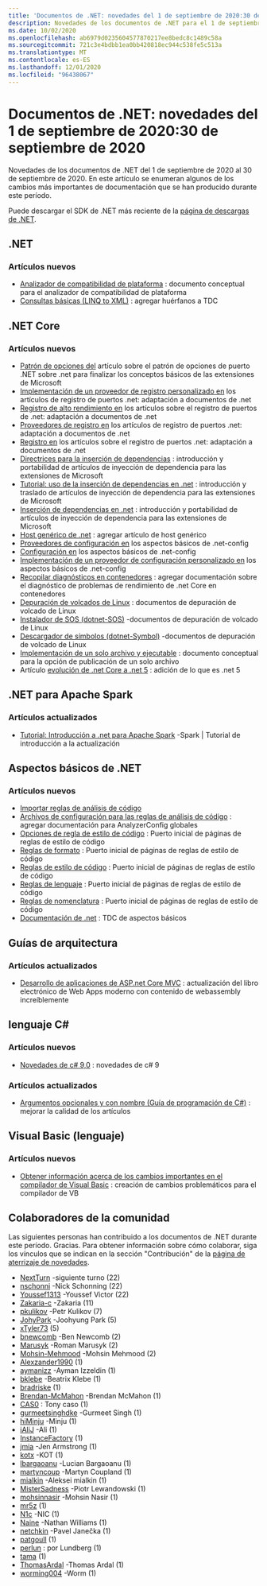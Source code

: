 ```yaml
---
title: 'Documentos de .NET: novedades del 1 de septiembre de 2020:30 de septiembre de 2020'
description: Novedades de los documentos de .NET para el 1 de septiembre de 2020:30 de septiembre de 2020.
ms.date: 10/02/2020
ms.openlocfilehash: ab6979d0235604577870217ee8bedc8c1489c58a
ms.sourcegitcommit: 721c3e4bdbb1ea0bb420818ec944c538fe5c513a
ms.translationtype: MT
ms.contentlocale: es-ES
ms.lasthandoff: 12/01/2020
ms.locfileid: "96438067"
---
```

# <a name="net-docs-whats-new-for-september-1-2020---september-30-2020"></a>Documentos de .NET: novedades del 1 de septiembre de 2020:30 de septiembre de 2020

Novedades de los documentos de .NET del 1 de septiembre de 2020 al 30 de septiembre de 2020. En este artículo se enumeran algunos de los cambios más importantes de documentación que se han producido durante este período.

Puede descargar el SDK de .NET más reciente de la [página de descargas de .NET](https://dotnet.microsoft.com/download).

## <a name="net"></a>.NET

### <a name="new-articles"></a>Artículos nuevos

- [Analizador de compatibilidad de plataforma](../standard/analyzers/platform-compat-analyzer.md) : documento conceptual para el analizador de compatibilidad de plataforma
- [Consultas básicas (LINQ to XML)](../standard/linq/basic-queries-linq-to-xml.md) : agregar huérfanos a TDC

## <a name="net-core"></a>.NET Core

### <a name="new-articles"></a>Artículos nuevos

- [Patrón de opciones del](../core/extensions/options.md) artículo sobre el patrón de opciones de puerto .NET sobre .net para finalizar los conceptos básicos de las extensiones de Microsoft
- [Implementación de un proveedor de registro personalizado en](../core/extensions/custom-logging-provider.md) los artículos de registro de puertos .net: adaptación a documentos de .net
- [Registro de alto rendimiento en](../core/extensions/high-performance-logging.md) los artículos sobre el registro de puertos de .net: adaptación a documentos de .net
- [Proveedores de registro en](../core/extensions/logging-providers.md) los artículos de registro de puertos .net: adaptación a documentos de .net
- [Registro en](../core/extensions/logging.md) los artículos sobre el registro de puertos .net: adaptación a documentos de .net
- [Directrices para la inserción de dependencias](../core/extensions/dependency-injection-guidelines.md) : introducción y portabilidad de artículos de inyección de dependencia para las extensiones de Microsoft
- [Tutorial: uso de la inserción de dependencias en .net](../core/extensions/dependency-injection-usage.md) : introducción y traslado de artículos de inyección de dependencia para las extensiones de Microsoft
- [Inserción de dependencias en .net](../core/extensions/dependency-injection.md) : introducción y portabilidad de artículos de inyección de dependencia para las extensiones de Microsoft
- [Host genérico de .net](../core/extensions/generic-host.md) : agregar artículo de host genérico
- [Proveedores de configuración en](../core/extensions/configuration-providers.md) los aspectos básicos de .net-config
- [Configuración en](../core/extensions/configuration.md) los aspectos básicos de .net-config
- [Implementación de un proveedor de configuración personalizado en](../core/extensions/custom-configuration-provider.md) los aspectos básicos de .net-config
- [Recopilar diagnósticos en contenedores](../core/diagnostics/diagnostics-in-containers.md) : agregar documentación sobre el diagnóstico de problemas de rendimiento de .net Core en contenedores
- [Depuración de volcados de Linux](../core/diagnostics/debug-linux-dumps.md) : documentos de depuración de volcado de Linux
- [Instalador de SOS (dotnet-SOS)](../core/diagnostics/dotnet-sos.md) -documentos de depuración de volcado de Linux
- [Descargador de símbolos (dotnet-Symbol)](../core/diagnostics/dotnet-symbol.md) -documentos de depuración de volcado de Linux
- [Implementación de un solo archivo y ejecutable](../core/deploying/single-file.md) : documento conceptual para la opción de publicación de un solo archivo
- Artículo [evolución de .net Core a .net 5](../core/dotnet-five.md) : adición de lo que es .net 5

## <a name="net-for-apache-spark"></a>.NET para Apache Spark

### <a name="updated-articles"></a>Artículos actualizados

- [Tutorial: Introducción a .net para Apache Spark](../spark/tutorials/get-started.md) -Spark | Tutorial de introducción a la actualización

## <a name="net-fundamentals"></a>Aspectos básicos de .NET

### <a name="new-articles"></a>Artículos nuevos

- [Importar reglas de análisis de código](../fundamentals/code-analysis/quality-rules/index.md)
- [Archivos de configuración para las reglas de análisis de código](../fundamentals/code-analysis/configuration-files.md) : agregar documentación para AnalyzerConfig globales
- [Opciones de regla de estilo de código](../fundamentals/code-analysis/code-style-rule-options.md) : Puerto inicial de páginas de reglas de estilo de código
- [Reglas de formato](../fundamentals/code-analysis/style-rules/formatting-rules.md) : Puerto inicial de páginas de reglas de estilo de código
- [Reglas de estilo de código](../fundamentals/code-analysis/style-rules/index.md) : Puerto inicial de páginas de reglas de estilo de código
- [Reglas de lenguaje](../fundamentals/code-analysis/style-rules/language-rules.md) : Puerto inicial de páginas de reglas de estilo de código
- [Reglas de nomenclatura](../fundamentals/code-analysis/style-rules/naming-rules.md) : Puerto inicial de páginas de reglas de estilo de código
- [Documentación de .net](../fundamentals/index.yml) : TDC de aspectos básicos

## <a name="architecture-guides"></a>Guías de arquitectura

### <a name="updated-articles"></a>Artículos actualizados

- [Desarrollo de aplicaciones de ASP.net Core MVC](../architecture/modern-web-apps-azure/develop-asp-net-core-mvc-apps.md) : actualización del libro electrónico de Web Apps moderno con contenido de webassembly increíblemente

## <a name="c-language"></a>lenguaje C#

### <a name="new-articles"></a>Artículos nuevos

- [Novedades de c# 9,0](../csharp/whats-new/csharp-9.md) : novedades de c# 9

### <a name="updated-articles"></a>Artículos actualizados

- [Argumentos opcionales y con nombre (Guía de programación de C#)](../csharp/programming-guide/classes-and-structs/named-and-optional-arguments.md) : mejorar la calidad de los artículos

## <a name="visual-basic-language"></a>Visual Basic (lenguaje)

### <a name="new-articles"></a>Artículos nuevos

- [Obtener información acerca de los cambios importantes en el compilador de Visual Basic](../visual-basic/whats-new/breaking-changes.md) : creación de cambios problemáticos para el compilador de VB

## <a name="community-contributors"></a>Colaboradores de la comunidad

Las siguientes personas han contribuido a los documentos de .NET durante este período. Gracias. Para obtener información sobre cómo colaborar, siga los vínculos que se indican en la sección "Contribución" de la [página de aterrizaje de novedades](index.yml).

- [NextTurn](https://github.com/NextTurn) -siguiente turno (22)
- [nschonni](https://github.com/nschonni) -Nick Schonning (22)
- [Youssef1313](https://github.com/Youssef1313) -Youssef Victor (22)
- [Zakaria-c](https://github.com/zakaria-c) -Zakaria (11)
- [pkulikov](https://github.com/pkulikov) -Petr Kulikov (7)
- [JohyPark](https://github.com/JohyPark) -Joohyung Park (5)
- [xTyler73](https://github.com/xTyler73) (5)
- [bnewcomb](https://github.com/bnewcomb) -Ben Newcomb (2)
- [Marusyk](https://github.com/Marusyk) -Roman Marusyk (2)
- [Mohsin-Mehmood](https://github.com/mohsin-mehmood) -Mohsin Mehmood (2)
- [Alexzander1990](https://github.com/Alexzander1990) (1)
- [aymanizz](https://github.com/aymanizz) -Ayman Izzeldin (1)
- [bklebe](https://github.com/bklebe) -Beatrix Klebe (1)
- [bradriske](https://github.com/bradriske) (1)
- [Brendan-McMahon](https://github.com/brendan-mcmahon) -Brendan McMahon (1)
- [CAS0](https://github.com/CAS0) : Tony caso (1)
- [gurmeetsinghdke](https://github.com/gurmeetsinghdke) -Gurmeet Singh (1)
- [hiMinju](https://github.com/hiMinju) -Minju (1)
- [iAliJ](https://github.com/iAliJ) -Ali (1)
- [InstanceFactory](https://github.com/InstanceFactory) (1)
- [jmia](https://github.com/jmia) -Jen Armstrong (1)
- [kotx](https://github.com/kotx) -KOT (1)
- [lbargaoanu](https://github.com/lbargaoanu) -Lucian Bargaoanu (1)
- [martyncoup](https://github.com/martyncoup) -Martyn Coupland (1)
- [mialkin](https://github.com/mialkin) -Aleksei mialkin (1)
- [MisterSadness](https://github.com/MisterSadness) -Piotr Lewandowski (1)
- [mohsinnasir](https://github.com/mohsinnasir) -Mohsin Nasir (1)
- [mr5z](https://github.com/mr5z) (1)
- [N1c](https://github.com/n1c) -NIC (1)
- [Naine](https://github.com/Naine) -Nathan Williams (1)
- [netchkin](https://github.com/netchkin) -Pavel Janečka (1)
- [patgoull](https://github.com/patgoull) (1)
- [perlun](https://github.com/perlun) : por Lundberg (1)
- [tama](https://github.com/tama) (1)
- [ThomasArdal](https://github.com/ThomasArdal) -Thomas Ardal (1)
- [worming004](https://github.com/worming004) -Worm (1)
